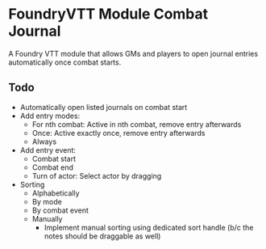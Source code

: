 # FoundryVTT Module Combat Journal

A Foundry VTT module that allows GMs and players to open journal entries automatically once combat starts.

## Todo

* Automatically open listed journals on combat start
* Add entry modes:
  * For nth combat: Active in nth combat, remove entry afterwards
  * Once: Active exactly once, remove entry afterwards
  * Always
* Add entry event:
  * Combat start
  * Combat end
  * Turn of actor: Select actor by dragging
* Sorting
  * Alphabetically
  * By mode
  * By combat event
  * Manually
    * Implement manual sorting using dedicated sort handle (b/c the notes should be draggable as well)
